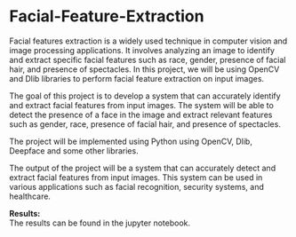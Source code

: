 # Facial-Feature-Extraction

Facial features extraction is a widely used technique in computer vision and image processing applications. It involves analyzing an image to identify and extract specific facial features such as race, gender, presence of facial hair, and presence of spectacles. In this project, we will be using OpenCV and Dlib libraries to perform facial feature extraction on input images.

The goal of this project is to develop a system that can accurately identify and extract facial features from input images. The system will be able to detect the presence of a face in the image and extract relevant features such as gender, race, presence of facial hair, and presence of spectacles.

The project will be implemented using Python using OpenCV, Dlib, Deepface and some other libraries.

The output of the project will be a system that can accurately detect and extract facial features from input images. This system can be used in various applications such as facial recognition, security systems, and healthcare.

**Results:**  
The results can be found in the jupyter notebook.
